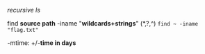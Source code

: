 *recursive ls*

find **source path** -iname "**wildcards+strings**" (*,?,^)
`find ~ -iname "flag.txt"`

-mtime: +/-**time in days**
